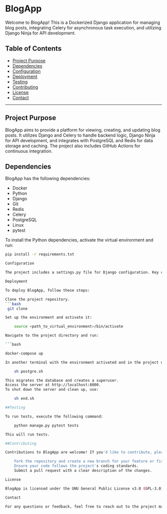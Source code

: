 # BlogApp

Welcome to BlogApp! This is a Dockerized Django application for managing blog posts, integrating Celery for asynchronous task execution, and utilizing Django Ninja for API development.

## Table of Contents
- [Project Purpose](#project-purpose)
- [Dependencies](#dependencies)
- [Configuration](#configuration)
- [Deployment](#deployment)
- [Testing](#testing)
- [Contributing](#contributing)
- [License](#license)
- [Contact](#contact)

---

## Project Purpose

BlogApp aims to provide a platform for viewing, creating, and updating blog posts. It utilizes Django and Celery to handle backend logic, Django Ninja for API development, and integrates with PostgreSQL and Redis for data storage and caching. The project also includes GitHub Actions for continuous integration.

## Dependencies

BlogApp has the following dependencies:
- Docker
- Python
- Django
- Git
- Redis
- Celery
- PostgreSQL
- Linux
- pytest

To install the Python dependencies, activate the virtual environment and run:
```bash
pip install -r requirements.txt

Configuration

The project includes a settings.py file for Django configuration. Key configurations include database settings, authentication settings, Redis configurations, and Celery configuration.

Deployment

To deploy BlogApp, follow these steps:

Clone the project repository.
```bash
 git clone 

Set up the environment and activate it:

    source <path_to_virtual_environment>/bin/activate

Navigate to the project directory and run:

```bash

docker-compose up

In another terminal with the environment activated and in the project directory, run:

    sh postgre.sh

This migrates the database and creates a superuser.
Access the server at http://localhost:8000.
To shut down the server and clean up, use:

    sh end.sh

##Testing

To run tests, execute the following command:

    python manage.py pytest tests

This will run tests.

##Contributing

Contributions to BlogApp are welcome! If you'd like to contribute, please follow these guidelines:

    Fork the repository and create a new branch for your feature or fix.
    Ensure your code follows the project's coding standards.
    Submit a pull request with a clear description of the changes.

License

BlogApp is licensed under the GNU General Public License v3.0 (GPL-3.0).

Contact

For any questions or feedback, feel free to reach out to the project maintainer(s) at arfa79lg@lg.com

